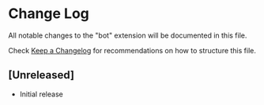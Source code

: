 # Change Log

All notable changes to the "bot" extension will be documented in this file.

Check [Keep a Changelog](http://keepachangelog.com/) for recommendations on how to structure this file.

## [Unreleased]

- Initial release